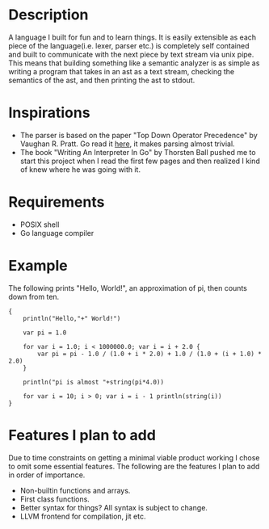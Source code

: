 # Description
A language I built for fun and to learn things.
It is easily extensible as each piece of the language(i.e. lexer, parser etc.) is completely self contained and built to communicate with the next piece by text stream via unix pipe.
This means that building something like a semantic analyzer is as simple as writing a program that takes in an ast as a text stream, checking the semantics of the ast, and then printing the ast to stdout.

# Inspirations
+ The parser is based on the paper "Top Down Operator Precedence" by Vaughan R. Pratt. Go read it [here](https://tdop.github.io/), it makes parsing almost trivial.
+ The book "Writing An Interpreter In Go" by Thorsten Ball pushed me to start this project when I read the first few pages and then realized I kind of knew where he was going with it.

# Requirements
+ POSIX shell
+ Go language compiler

# Example
The following prints "Hello, World!", an approximation of pi, then counts down from ten.

    {
        println("Hello,"+" World!")
      
        var pi = 1.0
      
        for var i = 1.0; i < 1000000.0; var i = i + 2.0 {
            var pi = pi - 1.0 / (1.0 + i * 2.0) + 1.0 / (1.0 + (i + 1.0) * 2.0)
        }
        
        println("pi is almost "+string(pi*4.0))
        
        for var i = 10; i > 0; var i = i - 1 println(string(i))
    }
    
# Features I plan to add
Due to time constraints on getting a minimal viable product working I chose to omit some essential features.
The following are the features I plan to add in order of importance.
+ Non-builtin functions and arrays.
+ First class functions.
+ Better syntax for things? All syntax is subject to change. 
+ LLVM frontend for compilation, jit etc.
